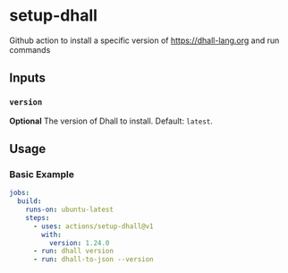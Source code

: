 # setup-dhall
Github action to install a specific version of https://dhall-lang.org and run commands

## Inputs

### `version`

**Optional** The version of Dhall to install. Default: `latest`.

## Usage


### Basic Example

```yaml
jobs:
  build:
    runs-on: ubuntu-latest
    steps:
      - uses: actions/setup-dhall@v1
        with:
          version: 1.24.0
      - run: dhall version
      - run: dhall-to-json --version
```
